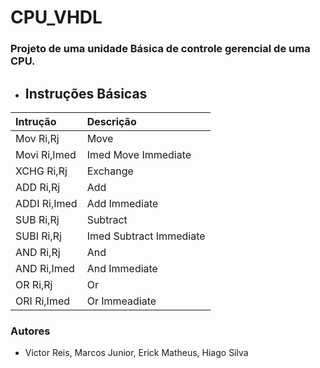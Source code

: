 # CPU_VHDL
### Projeto de uma unidade Básica de controle gerencial de uma CPU.

* ## Instruções Básicas 
Intrução | Descrição 
:-------- | :---------
 Mov Ri,Rj|  Move 
 Movi Ri,Imed|  Imed	Move Immediate 
XCHG Ri,Rj|  Exchange
ADD Ri,Rj|   Add
ADDI Ri,Imed|  Add Immediate
SUB Ri,Rj|  Subtract
SUBI Ri,Rj| Imed	Subtract Immediate
AND Ri,Rj|  And
AND Ri,Imed| And Immediate
OR Ri,Rj| Or
ORI Ri,Imed| Or Immeadiate

 ### Autores 
 * Victor Reis, Marcos Junior, Erick Matheus, Hiago Silva


